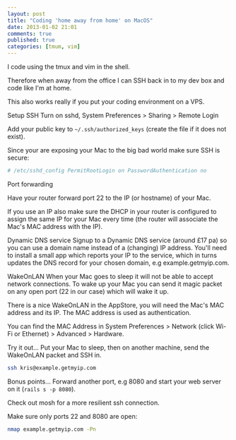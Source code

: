 ```yaml
---
layout: post
title: "Coding 'home away from home' on MacOS"
date: 2013-01-02 21:01
comments: true
published: true
categories: [tmum, vim]
---
```


I code using the tmux and vim in the shell.

Therefore when away from the office I can SSH back in to my dev box and code
like I'm at home.

This also works really if you put your coding environment on a VPS.

Setup SSH Turn on sshd, System Preferences > Sharing > Remote Login

Add your public key to `~/.ssh/authorized_keys` (create the file if it does not
exist).

Since your are exposing your Mac to the big bad world make sure SSH is secure:

```bash
# /etc/sshd_config PermitRootLogin on PasswordAuthentication no
```

Port forwarding 

Have your router forward port 22 to the IP (or hostname) of your Mac.

If you use an IP also make sure the DHCP in your router is configured to assign
the same IP for your Mac every time (the router will associate the Mac's MAC
address with the IP).

Dynamic DNS service Signup to a Dynamic DNS service (around &pound;17 pa) so you can
use a domain name instead of a (changing) IP address. You'll need to install a
small app which reports your IP to the service, which in turns updates the DNS
record for your chosen domain, e.g example.getmyip.com.

WakeOnLAN When your Mac goes to sleep it will not be able to accept network
connections. To wake up your Mac you can send it magic packet on any open port
(22 in our case) which will wake it up.

There is a nice WakeOnLAN in the AppStore, you will need the Mac's MAC address
and its IP. The MAC address is used as authentication.

You can find the MAC Address in System Preferences > Network (click Wi-Fi or
Ethernet) > Advanced > Hardware.

Try it out...  Put your Mac to sleep, then on another machine, send the
WakeOnLAN packet and SSH in.

```bash
ssh kris@example.getmyip.com
```

Bonus points...  Forward another port, e.g 8080 and start your web server on it
(`rails s -p 8080`).

Check out mosh for a more resilient ssh connection.

Make sure only ports 22 and 8080 are open:

```bash
nmap example.getmyip.com -Pn
```
